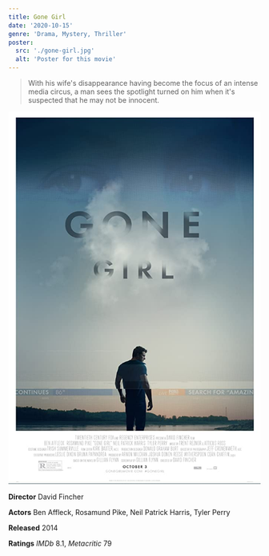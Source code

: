 ```yaml
---
title: Gone Girl
date: '2020-10-15'
genre: 'Drama, Mystery, Thriller'
poster: 
  src: './gone-girl.jpg'
  alt: 'Poster for this movie'
---
```


> With his wife's disappearance having become the focus of an intense media circus, 
> a man sees the spotlight turned on him when it's suspected that he may not be innocent.

![Gone Girl](./gone-girl.jpg)

**Director** David Fincher

**Actors** Ben Affleck, Rosamund Pike, Neil Patrick Harris, Tyler Perry

**Released** 2014

**Ratings** _IMDb_ 8.1, _Metacritic_ 79
